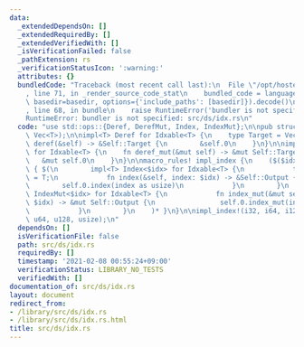 ```yaml
---
data:
  _extendedDependsOn: []
  _extendedRequiredBy: []
  _extendedVerifiedWith: []
  _isVerificationFailed: false
  _pathExtension: rs
  _verificationStatusIcon: ':warning:'
  attributes: {}
  bundledCode: "Traceback (most recent call last):\n  File \"/opt/hostedtoolcache/Python/3.9.2/x64/lib/python3.9/site-packages/onlinejudge_verify/documentation/build.py\"\
    , line 71, in _render_source_code_stat\n    bundled_code = language.bundle(stat.path,\
    \ basedir=basedir, options={'include_paths': [basedir]}).decode()\n  File \"/opt/hostedtoolcache/Python/3.9.2/x64/lib/python3.9/site-packages/onlinejudge_verify/languages/user_defined.py\"\
    , line 68, in bundle\n    raise RuntimeError('bundler is not specified: {}'.format(path.as_posix()))\n\
    RuntimeError: bundler is not specified: src/ds/idx.rs\n"
  code: "use std::ops::{Deref, DerefMut, Index, IndexMut};\n\npub struct Idxable<T>(pub\
    \ Vec<T>);\n\nimpl<T> Deref for Idxable<T> {\n    type Target = Vec<T>;\n    fn\
    \ deref(&self) -> &Self::Target {\n        &self.0\n    }\n}\n\nimpl<T> DerefMut\
    \ for Idxable<T> {\n    fn deref_mut(&mut self) -> &mut Self::Target {\n     \
    \   &mut self.0\n    }\n}\n\nmacro_rules! impl_index {\n    ($($idx:ty),*) =>\
    \ { $(\n        impl<T> Index<$idx> for Idxable<T> {\n            type Output\
    \ = T;\n            fn index(&self, index: $idx) -> &Self::Output {\n        \
    \        self.0.index(index as usize)\n            }\n        }\n        impl<T>\
    \ IndexMut<$idx> for Idxable<T> {\n            fn index_mut(&mut self, index:\
    \ $idx) -> &mut Self::Output {\n                self.0.index_mut(index as usize)\n\
    \            }\n        }\n    )* }\n}\n\nimpl_index!(i32, i64, i128, isize, u32,\
    \ u64, u128, usize);\n"
  dependsOn: []
  isVerificationFile: false
  path: src/ds/idx.rs
  requiredBy: []
  timestamp: '2021-02-08 00:55:24+09:00'
  verificationStatus: LIBRARY_NO_TESTS
  verifiedWith: []
documentation_of: src/ds/idx.rs
layout: document
redirect_from:
- /library/src/ds/idx.rs
- /library/src/ds/idx.rs.html
title: src/ds/idx.rs
---
```

